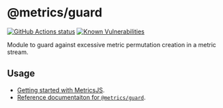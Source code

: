 # @metrics/guard

[![GitHub Actions status](https://github.com/metrics-js/guard/workflows/Run%20Lint%20and%20Tests/badge.svg)](https://github.com/metrics-js/guard/actions?query=workflow%3A%22Run+Lint+and+Tests%22)
[![Known Vulnerabilities](https://snyk.io/test/github/metrics-js/guard/badge.svg?targetFile=package.json)](https://snyk.io/test/github/metrics-js/guard?targetFile=package.json)

Module to guard against excessive metric permutation creation in a metric stream.

## Usage

- [Getting started with MetricsJS](https://metrics-js.github.io/introduction/getting-started/).
- [Reference documentaiton for `@metrics/guard`](https://metrics-js.github.io/reference/guard/).
